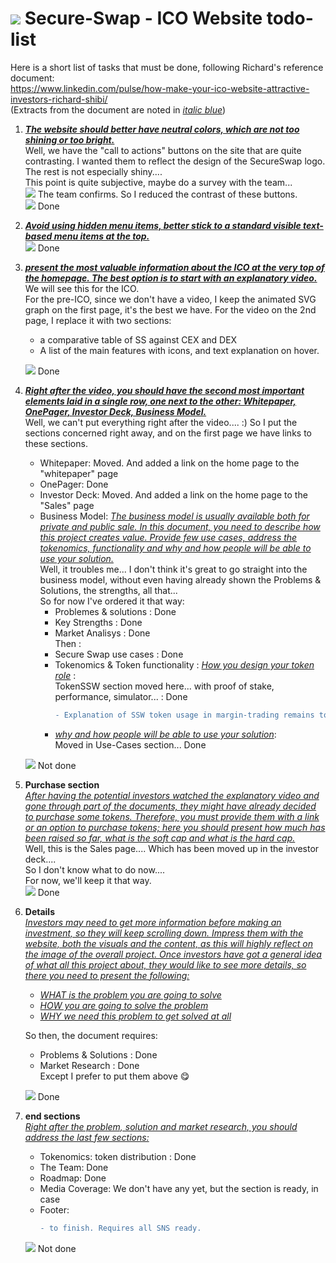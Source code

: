 # ![](https://staging.secure-swap.com/assets/images/logo.png) Secure-Swap - ICO Website todo-list

Here is a short list of tasks that must be done, following Richard's reference document:<br />
https://www.linkedin.com/pulse/how-make-your-ico-website-attractive-investors-richard-shibi/<br />
(Extracts from the document are noted in [_italic blue_]())


1. **_[The website should better have neutral colors, which are not too shining or too bright.]()_**<br /> 
Well, we have the "call to actions" buttons on the site that are quite contrasting. 
I wanted them to reflect the design of the SecureSwap logo. The rest is not especially shiny.... <br>
This point is quite subjective, maybe do a survey with the team...<br />
![](https://cdn3.iconfinder.com/data/icons/fugue/icon_shadowless/arrow-turn-000-left.png) The team confirms. So I reduced the contrast of these buttons.<br /> 
![](https://susangarrettdogagility.com/wp-content/uploads/2011/03/green-checkmark.png) Done

2. **_[Avoid using hidden menu items, better stick to a standard visible text-based menu items at the top.]()_**<br /> 
![](https://susangarrettdogagility.com/wp-content/uploads/2011/03/green-checkmark.png) Done

3. **_[present the most valuable information about the ICO at the very top of the homepage. The best option is to start with an explanatory video.]()_**<br /> 
We will see this for the ICO. <br />
For the pre-ICO, since we don't have a video, I keep the animated SVG graph on the first page, it's the best we have.
For the video on the 2nd page, I replace it with two sections:
   - a comparative table of SS against CEX and DEX 
   - A list of the main features with icons, and text explanation on hover.

   ![](https://susangarrettdogagility.com/wp-content/uploads/2011/03/green-checkmark.png) Done

4. **_[Right after the video, you should have the second most important elements laid in a single row, one next to the other:  Whitepaper, OnePager, Investor Deck, Business Model.]()_**<br /> 
Well, we can't put everything right after the video.... :)
So I put the sections concerned right away, and on the first page we have links to these sections.
   - Whitepaper: Moved. And added a link on the home page to the "whitepaper" page
   - OnePager: Done
   - Investor Deck: Moved. And added a link on the home page to the "Sales" page
   - Business Model: _[The business model is usually available both for private and public sale. In this document, you need to describe how this project creates value. Provide few use cases, address the tokenomics, functionality and why and how people will be able to use your solution.]()_  <br />
   Well, it troubles me... I don't think it's great to go straight into the business model, without even having already shown the Problems & Solutions, the strengths, all that... <br />
   So for now I've ordered it that way:
      - Problemes & solutions : Done
	  - Key Strengths : Done
	  - Market Analisys : Done
	<br/>Then :	
	  - Secure Swap use cases :  Done
	  - Tokenomics & Token functionality : _[How you design your token role]()_ :<br />
	  TokenSSW section moved here... with proof of stake, performance, simulator... : Done<br />
	    ```diff
        - Explanation of SSW token usage in margin-trading remains to be done
        ```	  
	  - _[why and how people will be able to use your solution]()_:<br />
	  Moved in Use-Cases section... Done<br />

   ![](https://cdn4.iconfinder.com/data/icons/fugue/icon_shadowless/cross-script.png) Not done

5. **Purchase section**<br /> 
_[After having the potential investors watched the explanatory video and gone through part of the documents, they might have already decided to purchase some tokens. Therefore, you must provide them with a link or an option to purchase tokens; here you should present how much has been raised so far, what is the soft cap and what is the hard cap.]()_<br />
Well, this is the Sales page....   Which has been moved up in the investor deck....<br />
So I don't know what to do now....<br />
For now, we'll keep it that way.<br />
   ![](https://susangarrettdogagility.com/wp-content/uploads/2011/03/green-checkmark.png) Done

6. **Details**<br /> 
_[Investors may need to get more information before making an investment, so they will keep scrolling down. Impress them with the website, both the visuals and the content, as this will highly reflect on the image of the overall project. 
Once investors have got a general idea of what all this project about, they would like to see more details, so there you need to present the following:]()_
   - _[WHAT is the problem you are going to solve]()_
   - _[HOW you are going to solve the problem]()_
   - _[WHY we need this problem to get solved at all]()_ <br />

   So then, the document requires:
	- Problems & Solutions : Done
	- Market Research : Done<br />
   Except I prefer to put them above &#x1F60B; <br />

   ![](https://susangarrettdogagility.com/wp-content/uploads/2011/03/green-checkmark.png) Done
   
7. **end sections**<br /> 
_[Right after the problem, solution and market research, you should address the last few sections:]()_<br />
   - Tokenomics: token distribution : Done
   - The Team: Done
   - Roadmap: Done
   - Media Coverage: We don't have any yet, but the section is ready, in case
   - Footer:
     ```diff
     - to finish. Requires all SNS ready.
     ```

   ![](https://cdn4.iconfinder.com/data/icons/fugue/icon_shadowless/cross-script.png) Not done